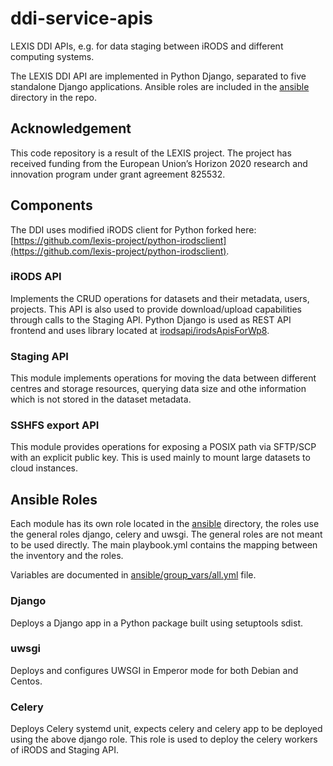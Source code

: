 # ddi-service-apis
LEXIS DDI APIs, e.g. for data staging between iRODS and different computing systems.

The LEXIS DDI API are implemented in Python Django, separated to five standalone Django applications. Ansible roles are included in the [ansible](ansible) directory in the repo.

## Acknowledgement
This code repository is a result of the LEXIS project. The project has received funding from the European Union’s Horizon 2020 research and innovation program under grant agreement 825532.

## Components
The DDI uses modified iRODS client for Python forked here: [https://github.com/lexis-project/python-irodsclient](https://github.com/lexis-project/python-irodsclient).

### iRODS API
Implements the CRUD operations for datasets and their metadata, users, projects. This API is also used to provide download/upload capabilities through calls to the Staging API. Python Django is used as REST API frontend and uses library located at [irodsapi/irodsApisForWp8](irodsapi/irodsApisForWp8).

### Staging API 
This module implements operations for moving the data between different centres and storage resources, querying data size and othe information which is not stored in the dataset metadata.

### SSHFS export API
This module provides operations for exposing a POSIX path via SFTP/SCP with an explicit public key. This is used mainly to mount large datasets to cloud instances.

## Ansible Roles
Each module has its own role located in the [ansible](ansible) directory, the roles use the general roles django, celery and uwsgi. The general roles are not meant to be used directly. The main playbook.yml contains the mapping between the inventory and the roles.

Variables are documented in [ansible/group_vars/all.yml](all.yml) file.

### Django
Deploys a Django app in a Python package built using setuptools sdist. 

### uwsgi
Deploys and configures UWSGI in Emperor mode for both Debian and Centos.

### Celery
Deploys Celery systemd unit, expects celery and celery app to be deployed using the above django role. This role is used to deploy the celery workers of iRODS and Staging API.
